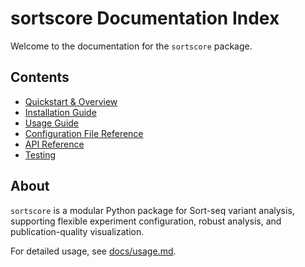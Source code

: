 # sortscore Documentation Index

Welcome to the documentation for the `sortscore` package.

## Contents
- [Quickstart & Overview](../README.md)
- [Installation Guide](installation.md)
- [Usage Guide](usage.md)
- [Configuration File Reference](../config/example_experiment.json)
- [API Reference](../sortscore/)
- [Testing](../tests/)

## About
`sortscore` is a modular Python package for Sort-seq variant analysis, supporting flexible experiment configuration, robust analysis, and publication-quality visualization.

For detailed usage, see [docs/usage.md](usage.md).
